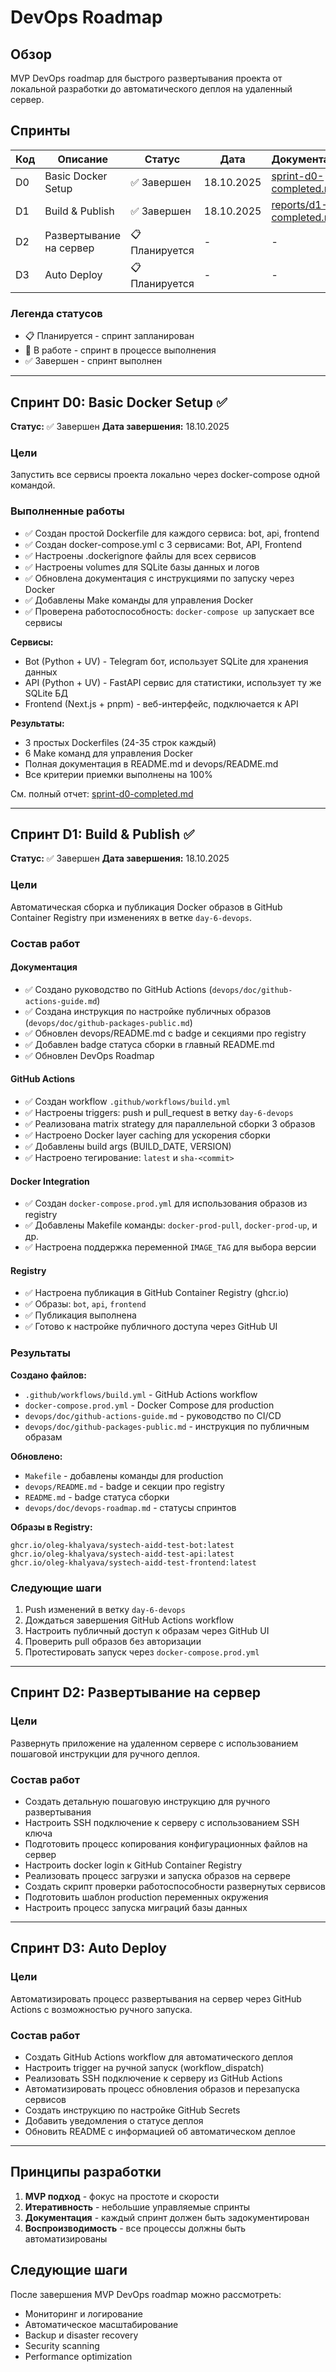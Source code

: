 # DevOps Roadmap

## Обзор

MVP DevOps roadmap для быстрого развертывания проекта от локальной разработки до автоматического деплоя на удаленный сервер.

## Спринты

| Код | Описание | Статус | Дата | Документация |
|-----|----------|--------|------|--------------|
| D0 | Basic Docker Setup | ✅ Завершен | 18.10.2025 | [sprint-d0-completed.md](sprint-d0-completed.md) |
| D1 | Build & Publish | ✅ Завершен | 18.10.2025 | [reports/d1-completed.md](reports/d1-completed.md) |
| D2 | Развертывание на сервер | 📋 Планируется | - | - |
| D3 | Auto Deploy | 📋 Планируется | - | - |

### Легенда статусов

- 📋 Планируется - спринт запланирован
- 🚧 В работе - спринт в процессе выполнения
- ✅ Завершен - спринт выполнен

---

## Спринт D0: Basic Docker Setup ✅

**Статус:** ✅ Завершен
**Дата завершения:** 18.10.2025

### Цели

Запустить все сервисы проекта локально через docker-compose одной командой.

### Выполненные работы

- ✅ Создан простой Dockerfile для каждого сервиса: bot, api, frontend
- ✅ Создан docker-compose.yml с 3 сервисами: Bot, API, Frontend
- ✅ Настроены .dockerignore файлы для всех сервисов
- ✅ Настроены volumes для SQLite базы данных и логов
- ✅ Обновлена документация с инструкциями по запуску через Docker
- ✅ Добавлены Make команды для управления Docker
- ✅ Проверена работоспособность: `docker-compose up` запускает все сервисы

**Сервисы:**
- Bot (Python + UV) - Telegram бот, использует SQLite для хранения данных
- API (Python + UV) - FastAPI сервис для статистики, использует ту же SQLite БД
- Frontend (Next.js + pnpm) - веб-интерфейс, подключается к API

**Результаты:**
- 3 простых Dockerfiles (24-35 строк каждый)
- 6 Make команд для управления Docker
- Полная документация в README.md и devops/README.md
- Все критерии приемки выполнены на 100%

См. полный отчет: [sprint-d0-completed.md](sprint-d0-completed.md)

---

## Спринт D1: Build & Publish ✅

**Статус:** ✅ Завершен
**Дата завершения:** 18.10.2025

### Цели

Автоматическая сборка и публикация Docker образов в GitHub Container Registry при изменениях в ветке `day-6-devops`.

### Состав работ

#### Документация
- ✅ Создано руководство по GitHub Actions (`devops/doc/github-actions-guide.md`)
- ✅ Создана инструкция по настройке публичных образов (`devops/doc/github-packages-public.md`)
- ✅ Обновлен devops/README.md с badge и секциями про registry
- ✅ Добавлен badge статуса сборки в главный README.md
- ✅ Обновлен DevOps Roadmap

#### GitHub Actions
- ✅ Создан workflow `.github/workflows/build.yml`
- ✅ Настроены triggers: push и pull_request в ветку `day-6-devops`
- ✅ Реализована matrix strategy для параллельной сборки 3 образов
- ✅ Настроено Docker layer caching для ускорения сборки
- ✅ Добавлены build args (BUILD_DATE, VERSION)
- ✅ Настроено тегирование: `latest` и `sha-<commit>`

#### Docker Integration
- ✅ Создан `docker-compose.prod.yml` для использования образов из registry
- ✅ Добавлены Makefile команды: `docker-prod-pull`, `docker-prod-up`, и др.
- ✅ Настроена поддержка переменной `IMAGE_TAG` для выбора версии

#### Registry
- ✅ Настроена публикация в GitHub Container Registry (ghcr.io)
- ✅ Образы: `bot`, `api`, `frontend`
- ✅ Публикация выполнена
- ✅ Готово к настройке публичного доступа через GitHub UI

### Результаты

**Создано файлов:**
- `.github/workflows/build.yml` - GitHub Actions workflow
- `docker-compose.prod.yml` - Docker Compose для production
- `devops/doc/github-actions-guide.md` - руководство по CI/CD
- `devops/doc/github-packages-public.md` - инструкция по публичным образам

**Обновлено:**
- `Makefile` - добавлены команды для production
- `devops/README.md` - badge и секции про registry
- `README.md` - badge статуса сборки
- `devops/doc/devops-roadmap.md` - статусы спринтов

**Образы в Registry:**
```
ghcr.io/oleg-khalyava/systech-aidd-test-bot:latest
ghcr.io/oleg-khalyava/systech-aidd-test-api:latest
ghcr.io/oleg-khalyava/systech-aidd-test-frontend:latest
```

### Следующие шаги

1. Push изменений в ветку `day-6-devops`
2. Дождаться завершения GitHub Actions workflow
3. Настроить публичный доступ к образам через GitHub UI
4. Проверить pull образов без авторизации
5. Протестировать запуск через `docker-compose.prod.yml`

---

## Спринт D2: Развертывание на сервер

### Цели

Развернуть приложение на удаленном сервере с использованием пошаговой инструкции для ручного деплоя.

### Состав работ

- Создать детальную пошаговую инструкцию для ручного развертывания
- Настроить SSH подключение к серверу с использованием SSH ключа
- Подготовить процесс копирования конфигурационных файлов на сервер
- Настроить docker login к GitHub Container Registry
- Реализовать процесс загрузки и запуска образов на сервере
- Создать скрипт проверки работоспособности развернутых сервисов
- Подготовить шаблон production переменных окружения
- Настроить процесс запуска миграций базы данных

---

## Спринт D3: Auto Deploy

### Цели

Автоматизировать процесс развертывания на сервер через GitHub Actions с возможностью ручного запуска.

### Состав работ

- Создать GitHub Actions workflow для автоматического деплоя
- Настроить trigger на ручной запуск (workflow_dispatch)
- Реализовать SSH подключение к серверу из GitHub Actions
- Автоматизировать процесс обновления образов и перезапуска сервисов
- Создать инструкцию по настройке GitHub Secrets
- Добавить уведомления о статусе деплоя
- Обновить README с информацией об автоматическом деплое

---

## Принципы разработки

1. **MVP подход** - фокус на простоте и скорости
2. **Итеративность** - небольшие управляемые спринты
3. **Документация** - каждый спринт должен быть задокументирован
4. **Воспроизводимость** - все процессы должны быть автоматизированы

## Следующие шаги

После завершения MVP DevOps roadmap можно рассмотреть:
- Мониторинг и логирование
- Автоматическое масштабирование
- Backup и disaster recovery
- Security scanning
- Performance optimization

